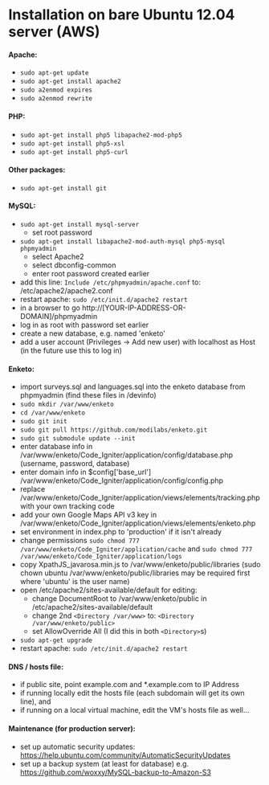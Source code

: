 Installation on bare Ubuntu 12.04 server (AWS)
=======

#### Apache:
- `sudo apt-get update`
- `sudo apt-get install apache2`
- `sudo a2enmod expires`
- `sudo a2enmod rewrite`

#### PHP:
- `sudo apt-get install php5 libapache2-mod-php5`
- `sudo apt-get install php5-xsl`
- `sudo apt-get install php5-curl`

#### Other packages:
- `sudo apt-get install git`

#### MySQL:
- `sudo apt-get install mysql-server`
  * set root password
- `sudo apt-get install libapache2-mod-auth-mysql php5-mysql phpmyadmin`
  * select Apache2
  * select dbconfig-common
  * enter root password created earlier
- add this line: `Include /etc/phpmyadmin/apache.conf` to: /etc/apache2/apache2.conf
- restart apache: `sudo /etc/init.d/apache2 restart`
- in a browser to go http://[YOUR-IP-ADDRESS-OR-DOMAIN]/phpmyadmin
- log in as root with password set earlier
- create a new database, e.g. named 'enketo'
- add a user account (Privileges -> Add new user) with localhost as Host (in the future use this to log in)

#### Enketo:
- import surveys.sql and languages.sql into the enketo database from phpmyadmin (find these files in /devinfo)
- `sudo mkdir /var/www/enketo`
- `cd /var/www/enketo`
- `sudo git init`
- `sudo git pull https://github.com/modilabs/enketo.git`
- `sudo git submodule update --init`
- enter database info in /var/www/enketo/Code_Igniter/application/config/database.php (username, password, database)
- enter domain info in $config['base_url'] /var/www/enketo/Code_Igniter/application/config/config.php
- replace /var/www/enketo/Code_Igniter/application/views/elements/tracking.php with your own tracking code
- add your own Google Maps API v3 key in /var/www/enketo/Code_Igniter/application/views/elements/enketo.php
- set environment in index.php to 'production' if it isn't already
- change permissions `sudo chmod 777 /var/www/enketo/Code_Igniter/application/cache` and `sudo chmod 777 /var/www/enketo/Code_Igniter/application/logs`
- copy XpathJS_javarosa.min.js to /var/www/enketo/public/libraries (sudo chown ubuntu /var/www/enketo/public/libraries may be required first where 'ubuntu' is the user name)
- open /etc/apache2/sites-available/default for editing:
  * change DocumentRoot to /var/www/enketo/public in /etc/apache2/sites-available/default
  * change 2nd `<Directory /var/www>` to: `<Directory /var/www/enketo/public>`
  * set AllowOverride All (I did this in both `<Directory>`s)
- `sudo apt-get upgrade`
- restart apache: `sudo /etc/init.d/apache2 restart`

#### DNS / hosts file:
- if public site, point example.com and *.example.com to IP Address
- if running locally edit the hosts file (each subdomain will get its own line), and
- if running on a local virtual machine, edit the VM's hosts file as well...

#### Maintenance (for production server):
- set up automatic security updates: https://help.ubuntu.com/community/AutomaticSecurityUpdates
- set up a backup system (at least for database) e.g. https://github.com/woxxy/MySQL-backup-to-Amazon-S3

